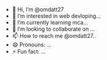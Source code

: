 - 👋 Hi, I’m @omdatt27
- 👀 I’m interested in web devloping...
- 🌱 I’m currently learning mca...
- 💞️ I’m looking to collaborate on ...
- 📫 How to reach me @omdatt27..
- 😄 Pronouns: ...
- ⚡ Fun fact: ...

<!---
omdatt27/omdatt27 is a ✨ special ✨ repository because its `README.md` (this file) appears on your GitHub profile.
You can click the Preview link to take a look at your changes.
--->
